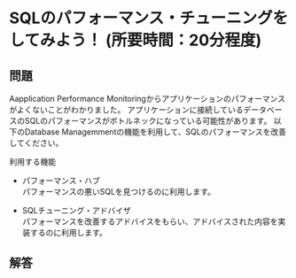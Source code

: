 # SQLのパフォーマンス・チューニングをしてみよう！ (所要時間：20分程度)


## 問題
Aapplication Performance Monitoringからアプリケーションのパフォーマンスがよくないことがわかりました。
アプリケーションに接続しているデータベースのSQLのパフォーマンスがボトルネックになっている可能性があります。
以下のDatabase Managemmentの機能を利用して、SQLのパフォーマンスを改善してください。

利用する機能
 - パフォーマンス・ハブ<br>
   パフォーマンスの悪いSQLを見つけるのに利用します。
   
 - SQLチューニング・アドバイザ<br>
   パフォーマンスを改善するアドバイスをもらい、アドバイスされた内容を実装するのに利用します。

## 解答
